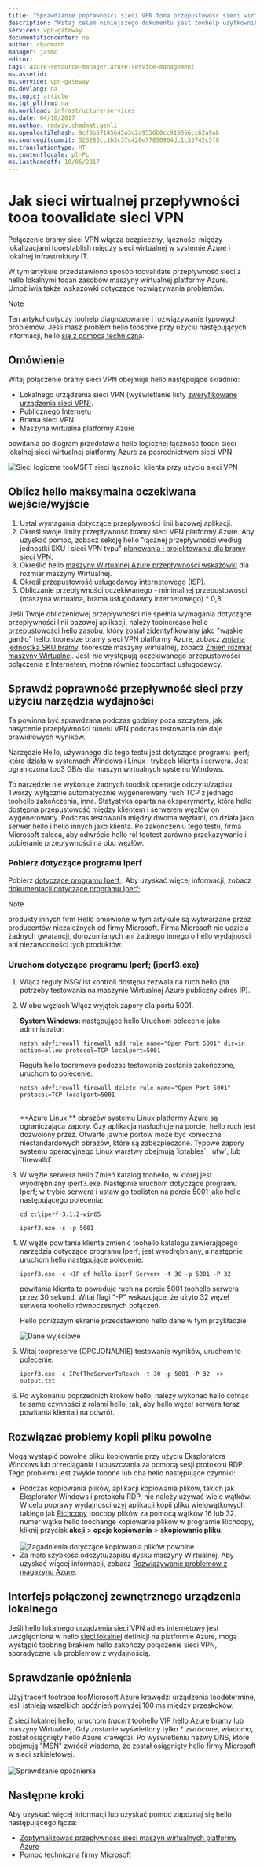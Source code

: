 ```yaml
---
title: "Sprawdzanie poprawności sieci VPN tooa przepustowość sieci wirtualnej Microsoft Azure | Dokumentacja firmy Microsoft"
description: "Witaj celem niniejszego dokumentu jest toohelp użytkownika zweryfikować hello przepływność sieci z ich tooan zasoby lokalne maszyny wirtualnej platformy Azure."
services: vpn-gateway
documentationcenter: na
author: chadmath
manager: jasmc
editor: 
tags: azure-resource-manager,azure-service-management
ms.assetid: 
ms.service: vpn-gateway
ms.devlang: na
ms.topic: article
ms.tgt_pltfrm: na
ms.workload: infrastructure-services
ms.date: 04/10/2017
ms.author: radwiv;chadmat;genli
ms.openlocfilehash: 9cf0b67145645a3c2a9556b0cc910066cc62a9ab
ms.sourcegitcommit: 523283cc1b3c37c428e77850964dc1c33742c5f0
ms.translationtype: MT
ms.contentlocale: pl-PL
ms.lasthandoff: 10/06/2017
---
```

# <a name="how-toovalidate-vpn-throughput-tooa-virtual-network"></a>Jak sieci wirtualnej przepływności tooa toovalidate sieci VPN

Połączenie bramy sieci VPN włącza bezpieczny, łączności między lokalizacjami tooestablish między sieci wirtualnej w systemie Azure i lokalnej infrastruktury IT.

W tym artykule przedstawiono sposób toovalidate przepływność sieci z hello lokalnymi tooan zasobów maszyny wirtualnej platformy Azure. Umożliwia także wskazówki dotyczące rozwiązywania problemów.

>[!NOTE]
>Ten artykuł dotyczy toohelp diagnozowanie i rozwiązywanie typowych problemów. Jeśli masz problem hello toosolve przy użyciu następujących informacji, hello [się z pomocą techniczną](https://portal.azure.com/?#blade/Microsoft_Azure_Support/HelpAndSupportBlade).
>
>

## <a name="overview"></a>Omówienie

Witaj połączenie bramy sieci VPN obejmuje hello następujące składniki:

- Lokalnego urządzenia sieci VPN (wyświetlanie listy [zweryfikowane urządzenia sieci VPN)](vpn-gateway-about-vpn-devices.md#devicetable).
- Publicznego Internetu
- Brama sieci VPN
- Maszyna wirtualna platformy Azure

powitania po diagram przedstawia hello logicznej łączność tooan sieci lokalnej sieci wirtualnej platformy Azure za pośrednictwem sieci VPN.

![Sieci logiczne tooMSFT sieci łączności klienta przy użyciu sieci VPN](./media/vpn-gateway-validate-throughput-to-vnet/VPNPerf.png)

## <a name="calculate-hello-maximum-expected-ingressegress"></a>Oblicz hello maksymalna oczekiwana wejście/wyjście

1.  Ustal wymagania dotyczące przepływności linii bazowej aplikacji.
2.  Określ swoje limity przepływność bramy sieci VPN platformy Azure. Aby uzyskać pomoc, zobacz sekcję hello "łącznej przepływności według jednostki SKU i sieci VPN typu" [planowania i projektowania dla bramy sieci VPN](vpn-gateway-plan-design.md).
3.  Określić hello [maszyny Wirtualnej Azure przepływności wskazówki](../virtual-machines/virtual-machines-windows-sizes.md) dla rozmiar maszyny Wirtualnej.
4.  Określ przepustowość usługodawcy internetowego (ISP).
5.  Obliczanie przepływności oczekiwanego - minimalnej przepustowości (maszyna wirtualna, brama usługodawcy internetowego) * 0,8.

Jeśli Twoje obliczeniowej przepływności nie spełnia wymagania dotyczące przepływności linii bazowej aplikacji, należy tooincrease hello przepustowości hello zasobu, który został zidentyfikowany jako "wąskie gardło" hello. tooresize bramy sieci VPN platformy Azure, zobacz [zmiana jednostka SKU bramy](https://docs.microsoft.com/en-us/azure/vpn-gateway/vpn-gateway-about-vpn-gateway-settings.md#gwsku). tooresize maszyny wirtualnej, zobacz [Zmień rozmiar maszyny Wirtualnej](../virtual-machines/virtual-machines-windows-resize-vm.md). Jeśli nie występują oczekiwanego przepustowości połączenia z Internetem, można również toocontact usługodawcy.

## <a name="validate-network-throughput-by-using-performance-tools"></a>Sprawdź poprawność przepływność sieci przy użyciu narzędzia wydajności

Ta powinna być sprawdzana podczas godziny poza szczytem, jak nasycenie przepływności tunelu VPN podczas testowania nie daje prawidłowych wyników.

Narzędzie Hello, używanego dla tego testu jest dotyczące programu Iperf; która działa w systemach Windows i Linux i trybach klienta i serwera. Jest ograniczona too3 GB/s dla maszyn wirtualnych systemu Windows.

To narzędzie nie wykonuje żadnych toodisk operacje odczytu/zapisu. Tworzy wyłącznie automatycznie wygenerowany ruch TCP z jednego toohello zakończenia, inne. Statystyka oparta na eksperymenty, która hello dostępna przepustowość między klientem i serwerem węzłów on wygenerowany. Podczas testowania między dwoma węzłami, co działa jako serwer hello i hello innych jako klienta. Po zakończeniu tego testu, firma Microsoft zaleca, aby odwrócić hello ról tootest zarówno przekazywanie i pobieranie przepływności na obu węzłów.

### <a name="download-iperf"></a>Pobierz dotyczące programu Iperf
Pobierz [dotyczące programu Iperf;](https://iperf.fr/download/iperf_3.1/iperf-3.1.2-win64.zip). Aby uzyskać więcej informacji, zobacz [dokumentacji dotyczące programu Iperf;](https://iperf.fr/iperf-doc.php).

 >[!NOTE]
 >produkty innych firm Hello omówione w tym artykule są wytwarzane przez producentów niezależnych od firmy Microsoft. Firma Microsoft nie udziela żadnych gwarancji, dorozumianych ani żadnego innego o hello wydajności ani niezawodności tych produktów.
 >
 >

### <a name="run-iperf-iperf3exe"></a>Uruchom dotyczące programu Iperf; (iperf3.exe)
1. Włącz reguły NSG/list kontroli dostępu zezwala na ruch hello (na potrzeby testowania na maszynie Wirtualnej Azure publiczny adres IP).

2. W obu węzłach Włącz wyjątek zapory dla portu 5001.

    **System Windows:** następujące hello Uruchom polecenie jako administrator:

    ```CMD
    netsh advfirewall firewall add rule name="Open Port 5001" dir=in action=allow protocol=TCP localport=5001
    ```

    Reguła hello tooremove podczas testowania zostanie zakończone, uruchom to polecenie:

    ```CMD
    netsh advfirewall firewall delete rule name="Open Port 5001" protocol=TCP localport=5001
    ```
    </br>
    **Azure Linux:** obrazów systemu Linux platformy Azure są ograniczająca zapory. Czy aplikacja nasłuchuje na porcie, hello ruch jest dozwolony przez. Otwarte jawnie portów może być konieczne niestandardowych obrazów, które są zabezpieczone. Typowe zapory systemu operacyjnego Linux warstwy obejmują `iptables`, `ufw`, lub `firewalld`.

3. W węźle serwera hello Zmień katalog toohello, w której jest wyodrębniany iperf3.exe. Następnie uruchom dotyczące programu Iperf; w trybie serwera i ustaw go toolisten na porcie 5001 jako hello następującego polecenia:

     ```CMD
     cd c:\iperf-3.1.2-win65

     iperf3.exe -s -p 5001
     ```

4. W węźle powitania klienta zmienić toohello katalogu zawierającego narzędzia dotyczące programu Iperf; jest wyodrębniany, a następnie uruchom hello następujące polecenie:

    ```CMD
    iperf3.exe -c <IP of hello iperf Server> -t 30 -p 5001 -P 32
    ```

    powitania klienta to powoduje ruch na porcie 5001 toohello serwera przez 30 sekund. Witaj flagi "-P" wskazujące, że użyto 32 węzeł serwera toohello równoczesnych połączeń.

    Hello poniższym ekranie przedstawiono hello dane w tym przykładzie:

    ![Dane wyjściowe](./media/vpn-gateway-validate-throughput-to-vnet/06theoutput.png)

5. Witaj toopreserve (OPCJONALNIE) testowanie wyników, uruchom to polecenie:

    ```CMD
    iperf3.exe -c IPofTheServerToReach -t 30 -p 5001 -P 32  >> output.txt
    ```

6. Po wykonaniu poprzednich kroków hello, należy wykonać hello cofnąć te same czynności z rolami hello, tak, aby hello węzeł serwera teraz powitania klienta i na odwrót.

## <a name="address-slow-file-copy-issues"></a>Rozwiązać problemy kopii pliku powolne
Mogą wystąpić powolne pliku kopiowanie przy użyciu Eksploratora Windows lub przeciągania i upuszczania za pomocą sesji protokołu RDP. Tego problemu jest zwykle tooone lub oba hello następujące czynniki:

- Podczas kopiowania plików, aplikacji kopiowania plików, takich jak Eksplorator Windows i protokołu RDP, nie należy używać wiele wątków. W celu poprawy wydajności użyj aplikacji kopii pliku wielowątkowych takiego jak [Richcopy](https://technet.microsoft.com/en-us/magazine/2009.04.utilityspotlight.aspx) toocopy plików za pomocą wątków 16 lub 32. numer wątku hello toochange kopiowanie plików w programie Richcopy, kliknij przycisk **akcji** > **opcje kopiowania** > **skopiowanie pliku**.<br><br>
![Zagadnienia dotyczące kopiowania plików powolne](./media/vpn-gateway-validate-throughput-to-vnet/Richcopy.png)<br>
- Za mało szybkość odczytu/zapisu dysku maszyny Wirtualnej. Aby uzyskać więcej informacji, zobacz [Rozwiązywanie problemów z magazynu Azure](../storage/common/storage-e2e-troubleshooting.md).

## <a name="on-premises-device-external-facing-interface"></a>Interfejs połączonej zewnętrznego urządzenia lokalnego
Jeśli hello lokalnego urządzenia sieci VPN adres internetowy jest uwzględniona w hello [sieci lokalnej](vpn-gateway-howto-site-to-site-resource-manager-portal.md#LocalNetworkGateway) definicji na platformie Azure, mogą wystąpić toobring brakiem hello zakończy połączenie sieci VPN, sporadyczne lub problemów z wydajnością.

## <a name="checking-latency"></a>Sprawdzanie opóźnienia
Użyj tracert tootrace tooMicrosoft Azure krawędzi urządzenia toodetermine, jeśli istnieją wszelkich opóźnień powyżej 100 ms między przeskoków.

Z sieci lokalnej hello, uruchom *tracert* toohello VIP hello Azure bramy lub maszyny Wirtualnej. Gdy zostanie wyświetlony tylko * zwrócone, wiadomo, został osiągnięty hello Azure krawędzi. Po wyświetleniu nazwy DNS, które obejmują "MSN" zwrócił wiadomo, że został osiągnięty hello firmy Microsoft w sieci szkieletowej.<br><br>
![Sprawdzanie opóźnienia](./media/vpn-gateway-validate-throughput-to-vnet/08checkinglatency.png)

## <a name="next-steps"></a>Następne kroki
Aby uzyskać więcej informacji lub uzyskać pomoc zapoznaj się hello następującego łącza:

- [Zoptymalizować przepływność sieci maszyn wirtualnych platformy Azure](../virtual-network/virtual-network-optimize-network-bandwidth.md)
- [Pomoc techniczna firmy Microsoft](https://portal.azure.com/?#blade/Microsoft_Azure_Support/HelpAndSupportBlade)
